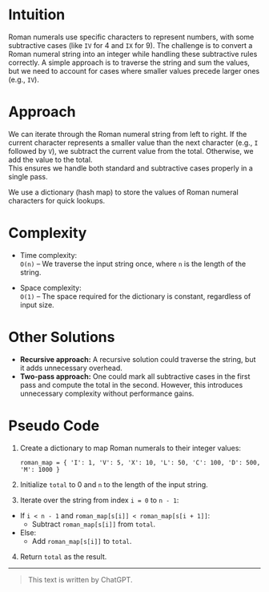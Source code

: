 # Intuition

Roman numerals use specific characters to represent numbers, with some subtractive cases (like `IV` for 4 and `IX` for 9). The challenge is to convert a Roman numeral string into an integer while handling these subtractive rules correctly. A simple approach is to traverse the string and sum the values, but we need to account for cases where smaller values precede larger ones (e.g., `IV`).

# Approach

We can iterate through the Roman numeral string from left to right. If the current character represents a smaller value than the next character (e.g., `I` followed by `V`), we subtract the current value from the total. Otherwise, we add the value to the total.  
This ensures we handle both standard and subtractive cases properly in a single pass.

We use a dictionary (hash map) to store the values of Roman numeral characters for quick lookups.

# Complexity

- Time complexity:  
  `O(n)` – We traverse the input string once, where `n` is the length of the string.

- Space complexity:  
  `O(1)` – The space required for the dictionary is constant, regardless of input size.

# Other Solutions

- **Recursive approach:** A recursive solution could traverse the string, but it adds unnecessary overhead.
- **Two-pass approach:** One could mark all subtractive cases in the first pass and compute the total in the second. However, this introduces unnecessary complexity without performance gains.

# Pseudo Code

1. Create a dictionary to map Roman numerals to their integer values:

   `roman_map = { 'I': 1, 'V': 5, 'X': 10, 'L': 50, 'C': 100, 'D': 500, 'M': 1000 }`

2. Initialize `total` to 0 and `n` to the length of the input string.
3. Iterate over the string from index `i = 0` to `n - 1`:

- If `i < n - 1` and `roman_map[s[i]] < roman_map[s[i + 1]]`:
  - Subtract `roman_map[s[i]]` from `total`.
- Else:
  - Add `roman_map[s[i]]` to `total`.

4. Return `total` as the result.

---

> This text is written by ChatGPT.
